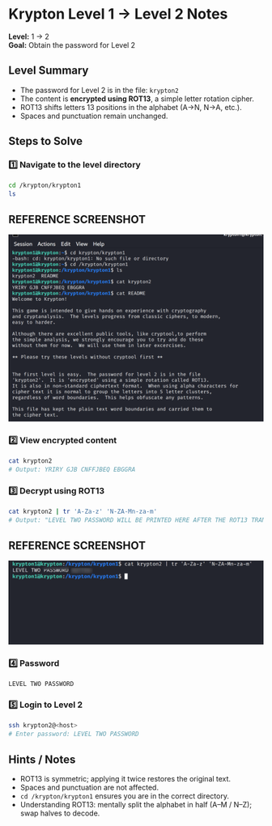 # Krypton Level 1 → Level 2 Notes
**Level:** 1 → 2  
**Goal:** Obtain the password for Level 2

## Level Summary
- The password for Level 2 is in the file: `krypton2`  
- The content is **encrypted using ROT13**, a simple letter rotation cipher.  
- ROT13 shifts letters 13 positions in the alphabet (A→N, N→A, etc.).  
- Spaces and punctuation remain unchanged.  

## Steps to Solve

### 1️⃣ Navigate to the level directory
```bash
cd /krypton/krypton1
ls
```
## REFERENCE SCREENSHOT
![](screenshots/command1.png)

### 2️⃣ View encrypted content
```bash
cat krypton2
# Output: YRIRY GJB CNFFJBEQ EBGGRA
```

### 3️⃣ Decrypt using ROT13
```bash
cat krypton2 | tr 'A-Za-z' 'N-ZA-Mn-za-m'
# Output: "LEVEL TWO PASSWORD WILL BE PRINTED HERE AFTER THE ROT13 TRANSLATION"
```

## REFERENCE SCREENSHOT
![](screenshots/command2.png)

### 4️⃣ Password
```
LEVEL TWO PASSWORD 
```

### 5️⃣ Login to Level 2
```bash
ssh krypton2@<host>
# Enter password: LEVEL TWO PASSWORD 
```

## Hints / Notes
* ROT13 is symmetric; applying it twice restores the original text.  
* Spaces and punctuation are not affected.  
* `cd /krypton/krypton1` ensures you are in the correct directory.  
* Understanding ROT13: mentally split the alphabet in half (A–M / N–Z); swap halves to decode.


